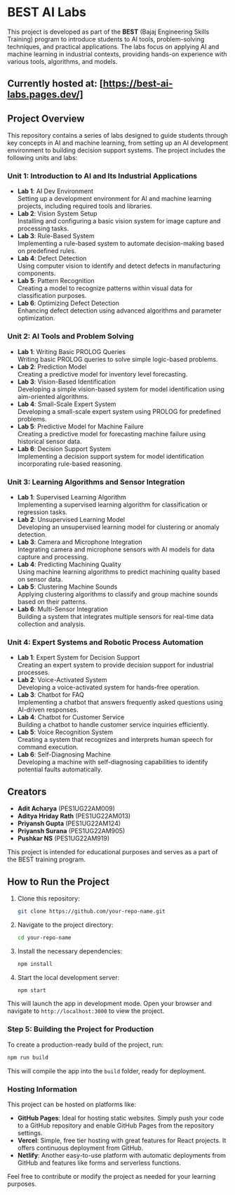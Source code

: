 # BEST AI Labs

This project is developed as part of the **BEST** (Bajaj Engineering Skills Training) program to introduce students to AI tools, problem-solving techniques, and practical applications. The labs focus on applying AI and machine learning in industrial contexts, providing hands-on experience with various tools, algorithms, and models.

## Currently hosted at: [https://best-ai-labs.pages.dev/]

## Project Overview

This repository contains a series of labs designed to guide students through key concepts in AI and machine learning, from setting up an AI development environment to building decision support systems. The project includes the following units and labs:

### Unit 1: Introduction to AI and Its Industrial Applications
- **Lab 1**: AI Dev Environment  
  Setting up a development environment for AI and machine learning projects, including required tools and libraries.
- **Lab 2**: Vision System Setup  
  Installing and configuring a basic vision system for image capture and processing tasks.
- **Lab 3**: Rule-Based System  
  Implementing a rule-based system to automate decision-making based on predefined rules.
- **Lab 4**: Defect Detection  
  Using computer vision to identify and detect defects in manufacturing components.
- **Lab 5**: Pattern Recognition  
  Creating a model to recognize patterns within visual data for classification purposes.
- **Lab 6**: Optimizing Defect Detection  
  Enhancing defect detection using advanced algorithms and parameter optimization.

### Unit 2: AI Tools and Problem Solving
- **Lab 1**: Writing Basic PROLOG Queries  
  Writing basic PROLOG queries to solve simple logic-based problems.
- **Lab 2**: Prediction Model  
  Creating a predictive model for inventory level forecasting.
- **Lab 3**: Vision-Based Identification  
  Developing a simple vision-based system for model identification using aim-oriented algorithms.
- **Lab 4**: Small-Scale Expert System  
  Developing a small-scale expert system using PROLOG for predefined problems.
- **Lab 5**: Predictive Model for Machine Failure  
  Creating a predictive model for forecasting machine failure using historical sensor data.
- **Lab 6**: Decision Support System  
  Implementing a decision support system for model identification incorporating rule-based reasoning.

### Unit 3: Learning Algorithms and Sensor Integration
- **Lab 1**: Supervised Learning Algorithm  
  Implementing a supervised learning algorithm for classification or regression tasks.
- **Lab 2**: Unsupervised Learning Model  
  Developing an unsupervised learning model for clustering or anomaly detection.
- **Lab 3**: Camera and Microphone Integration  
  Integrating camera and microphone sensors with AI models for data capture and processing.
- **Lab 4**: Predicting Machining Quality  
  Using machine learning algorithms to predict machining quality based on sensor data.
- **Lab 5**: Clustering Machine Sounds  
  Applying clustering algorithms to classify and group machine sounds based on their patterns.
- **Lab 6**: Multi-Sensor Integration  
  Building a system that integrates multiple sensors for real-time data collection and analysis.

### Unit 4: Expert Systems and Robotic Process Automation
- **Lab 1**: Expert System for Decision Support  
  Creating an expert system to provide decision support for industrial processes.
- **Lab 2**: Voice-Activated System  
  Developing a voice-activated system for hands-free operation.
- **Lab 3**: Chatbot for FAQ  
  Implementing a chatbot that answers frequently asked questions using AI-driven responses.
- **Lab 4**: Chatbot for Customer Service  
  Building a chatbot to handle customer service inquiries efficiently.
- **Lab 5**: Voice Recognition System  
  Creating a system that recognizes and interprets human speech for command execution.
- **Lab 6**: Self-Diagnosing Machine  
  Developing a machine with self-diagnosing capabilities to identify potential faults automatically.

## Creators

- **Adit Acharya** (PES1UG22AM009)
- **Aditya Hriday Rath** (PES1UG22AM013)
- **Priyansh Gupta** (PES1UG22AM124)
- **Priyansh Surana** (PES1UG22AM905)
- **Pushkar NS** (PES1UG22AM919)

This project is intended for educational purposes and serves as a part of the BEST training program.

## How to Run the Project

1. Clone this repository:
   ```bash
   git clone https://github.com/your-repo-name.git
   ```

2. Navigate to the project directory:
    ```bash
   cd your-repo-name
   ```

3. Install the necessary dependencies:
   ```bash
   npm install
   ```

4. Start the local development server:
   ```bash
   npm start
   ```

This will launch the app in development mode. Open your browser and navigate to `http://localhost:3000` to view the project.

### Step 5: Building the Project for Production
To create a production-ready build of the project, run:

```bash
npm run build
```

This will compile the app into the `build` folder, ready for deployment.

### Hosting Information

This project can be hosted on platforms like:

- **GitHub Pages**: Ideal for hosting static websites. Simply push your code to a GitHub repository and enable GitHub Pages from the repository settings.
- **Vercel**: Simple, free tier hosting with great features for React projects. It offers continuous deployment from GitHub.
- **Netlify**: Another easy-to-use platform with automatic deployments from GitHub and features like forms and serverless functions.

Feel free to contribute or modify the project as needed for your learning purposes.
